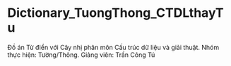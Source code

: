 # Dictionary_TuongThong_CTDLthayTu
Đồ án Từ điển với Cây nhị phân môn Cấu trúc dữ liệu và giải thuật. Nhóm thực hiện: Tường/Thông. Giảng viên: Trần Công Tú
